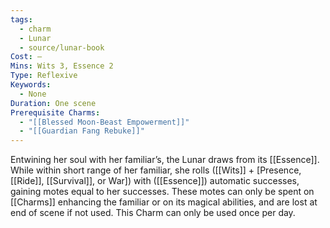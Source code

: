 ```yaml
---
tags:
  - charm
  - Lunar
  - source/lunar-book
Cost: —
Mins: Wits 3, Essence 2
Type: Reflexive
Keywords:
  - None
Duration: One scene
Prerequisite Charms:
  - "[[Blessed Moon-Beast Empowerment]]"
  - "[[Guardian Fang Rebuke]]"
---
```

Entwining her soul with her familiar’s, the Lunar draws from its [[Essence]]. While within short range of her familiar, she rolls ([[Wits]] + [Presence, [[Ride]], [[Survival]], or War]) with ([[Essence]]) automatic successes, gaining motes equal to her successes. These motes can only be spent on [[Charms]] enhancing the familiar or on its magical abilities, and are lost at end of scene if not used. This Charm can only be used once per day.